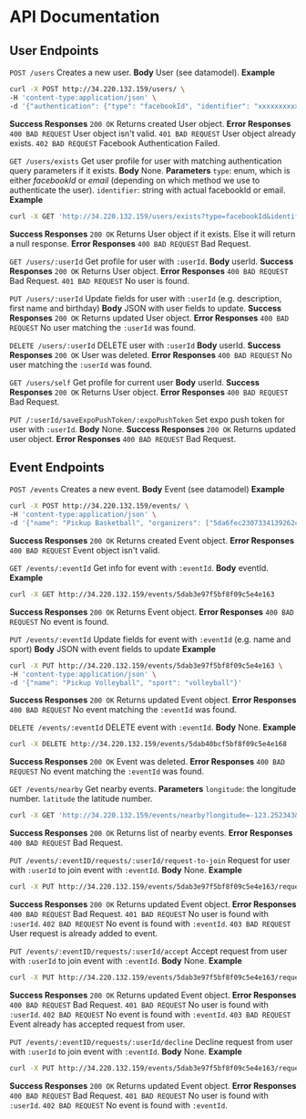 # API Documentation

## User Endpoints
`POST /users`
Creates a new user.
**Body** User (see datamodel).
**Example**
```bash
curl -X POST http://34.220.132.159/users/ \
-H 'content-type:application/json' \
-d '{"authentication": {"type": "facebookId", "identifier": "xxxxxxxxxxxxxxxxx", "token": "xxxxxxxxxxxxxxxxx"}, "firstName": "Maria", "lastName": "Raboy", "birthday": "1993-10-07", "description": "Hello world!", "sports": [{"sport": "basketball", "level": 1}, {"sport": "volleball", "level": 3}]}'
```
**Success Responses** `200 OK` Returns created User object.
**Error Responses**
`400 BAD REQUEST` User object isn't valid.
`401 BAD REQUEST` User object already exists.
`402 BAD REQUEST` Facebook Authentication Failed.

`GET /users/exists`
Get user profile for user with matching authentication query parameters if it exists.
**Body** None.
**Parameters**
`type`: enum, which is either *facebookId* or *email* (depending on which method we use to authenticate the user).
`identifier`: string with actual facebookId or email.
**Example**
```bash
curl -X GET 'http://34.220.132.159/users/exists?type=facebookId&identifier=xxxxxxxxxxxxxxxxx'
```
**Success Responses** `200 OK` Returns User object if it exists. Else it will return a null response. 
**Error Responses** `400 BAD REQUEST` Bad Request.

`GET /users/:userId`
Get profile for user with `:userId`.
**Body** userId.
**Success Responses** `200 OK` Returns User object.
**Error Responses**
`400 BAD REQUEST` Bad Request.
`401 BAD REQUEST` No user is found.


`PUT /users/:userId`
Update fields for user with `:userId` (e.g. description, first name and birthday)
**Body** JSON with user fields to update.
**Success Responses** `200 OK` Returns updated User object.
**Error Responses** `400 BAD REQUEST` No user matching the  `:userId` was found.


`DELETE /users/:userId`
DELETE user with `:userId`
**Body** userId.
**Success Responses** `200 OK` User was deleted.
**Error Responses** `400 BAD REQUEST` No user matching the  `:userId` was found.


`GET /users/self`
Get profile for current user 
**Body** userId.
**Success Responses** `200 OK` Returns User object.
**Error Responses** `400 BAD REQUEST` Bad Request.


`PUT /:userId/saveExpoPushToken/:expoPushToken`
Set expo push token for user with `:userId`.
**Body** None.
**Success Responses** `200 OK` Returns updated user object.
**Error Responses** `400 BAD REQUEST` Bad Request.

## Event Endpoints
`POST /events`
Creates a new event.
**Body** Event (see datamodel)
**Example**
```bash
curl -X POST http://34.220.132.159/events/ \
-H 'content-type:application/json' \
-d '{"name": "Pickup Basketball", "organizers": ["5da6fec2307334139262c2bd"], "players": ["5da6fec2307334139262c2bd"], "description": "Join us for some basketball tomorrow...", "location": {"type": "Point", "coordinates": [-123.252343, 49.262452]}, "date": "2019-11-30T12:00:00", "pendingPlayerRequests": [], "sport": "basketball"}'
```
**Success Responses** `200 OK` Returns created Event object.
**Error Responses** `400 BAD REQUEST` Event object isn't valid.


`GET /events/:eventId`
Get info for event with `:eventId`.
**Body** eventId.
**Example**
```bash
curl -X GET http://34.220.132.159/events/5dab3e97f5bf8f09c5e4e163
```
**Success Responses** `200 OK` Returns Event object.
**Error Responses** `400 BAD REQUEST` No event is found.


`PUT /events/:eventId`
Update fields for event with `:eventId` (e.g. name and sport)
**Body** JSON with event fields to update
**Example**
```bash
curl -X PUT http://34.220.132.159/events/5dab3e97f5bf8f09c5e4e163 \
-H 'content-type:application/json' \
-d '{"name": "Pickup Volleyball", "sport": "volleyball"}'
```
**Success Responses** `200 OK` Returns updated Event object.
**Error Responses** `400 BAD REQUEST` No event matching the  `:eventId` was found.


`DELETE /events/:eventId`
DELETE event with `:eventId`.
**Body** None.
**Example**
```bash
curl -X DELETE http://34.220.132.159/events/5dab40bcf5bf8f09c5e4e168
```
**Success Responses** `200 OK` Event was deleted.
**Error Responses** `400 BAD REQUEST` No event matching the  `:eventId` was found.


`GET /events/nearby`
Get nearby events.
**Parameters**
`longitude`: the longitude number.
`latitude` the latitude number.
```bash
curl -X GET 'http://34.220.132.159/events/nearby?longitude=-123.252343&latitude=49.262452'
```
**Success Responses** `200 OK` Returns list of nearby events.
**Error Responses** `400 BAD REQUEST` Bad Request.

`PUT /events/:eventID/requests/:userId/request-to-join`
Request for user with `:userId` to join event with `:eventId`.
**Body** None.
**Example**
```bash
curl -X PUT http://34.220.132.159/events/5dab3e97f5bf8f09c5e4e163/requests/5da6e183e89611f4370b1298/request-to-join
```
**Success Responses** `200 OK` Returns updated Event object.
**Error Responses**
`400 BAD REQUEST` Bad Request.
`401 BAD REQUEST` No user is found with `:userId`.
`402 BAD REQUEST` No event is found with `:eventId`.
`403 BAD REQUEST` User request is already added to event.

`PUT /events/:eventID/requests/:userId/accept`
Accept request from user with `:userId` to join event with `:eventId`.
**Body** None.
**Example**
```bash
curl -X PUT http://34.220.132.159/events/5dab3e97f5bf8f09c5e4e163/requests/5da6e183e89611f4370b1298/accept
```
**Success Responses** `200 OK` Returns updated Event object.
**Error Responses**
`400 BAD REQUEST` Bad Request.
`401 BAD REQUEST` No user is found with `:userId`.
`402 BAD REQUEST` No event is found with `:eventId`.
`403 BAD REQUEST` Event already has accepted request from user.

`PUT /events/:eventID/requests/:userId/decline`
Decline request from user with `:userId` to join event with `:eventId`.
**Body** None.
**Example**
```bash
curl -X PUT http://34.220.132.159/events/5dab3e97f5bf8f09c5e4e163/requests/5da6e183e89611f4370b1298/decline
```
**Success Responses** `200 OK` Returns updated Event object.
**Error Responses**
`400 BAD REQUEST` Bad Request.
`401 BAD REQUEST` No user is found with `:userId`.
`402 BAD REQUEST` No event is found with `:eventId`.
